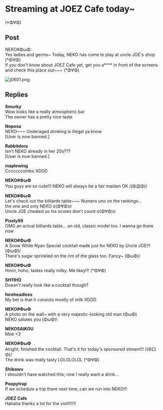 # Streaming at JOEZ Cafe today~
(*Φ∀Φ)
## Post
NEKO#ΦωΦ:<br>
Yes ladies and germs~ Today, NEKO has come to play at uncle JOE's shop (\*Φ∀Φ)<br>
If you don't know about JOEZ Cafe yet, get you a\*\*\*\* in front of the screens and check this place out~~~ (\*Φ∀Φ)

![j0601.png](im_posts/NEKO#ΦωΦ/attachments/j0601.png)
## Replies
**Smurky**<br>
Wow looks like a really atmospheric bar<br>
The owner has a pretty nice taste

**Noposa**<br>
NEKO~~~ Underaged drinking is illegal ya know<br>
[User is now banned.]

**Rabbitdora**<br>
Isn't NEKO already in her 20s???<br>
[User is now banned.]

**maplewing**<br>
Cccccccombo XDDD

**NEKO#ΦωΦ**<br>
You guys are so rude!!! NEKO will always be a fair maiden OK /(Φ皿Φ)/

**NEKO#ΦωΦ**<br>
Let's check out the billiards table~~~ Numero uno on the rankings... <br>
the one and only NEKO σ(Φ∀Φ)σ<br>
Uncle JOE cheated so his scores don't count σ(Φ∀Φ)σ

**Pixely99**<br>
OMG an actual billiards table... an old, classic model too. I wanna go there now

**NEKO#ΦωΦ**<br>
A Snow White Nyan Special cocktail made just for NEKO by Uncle JOE!!! (ΦωΦ)/<br>
There's sugar sprinkled on the rim of the glass too. Fancy~ (ΦωΦ)/

**NEKO#ΦωΦ**<br>
Hmm, hoho, tastes really milky. Me likey!!! (\*Φ∀Φ)

**SH11HO**<br>
Doesn't really look like a cocktail though?

**foreheadless**<br>
My bet is that it consists mostly of milk XDDD

**NEKO#ΦωΦ**<br>
A photo on the wall~ with a very majestic-looking old man (ΦωΦ)<br>
NEKO salutes you (ΦωΦ)\\

**NEKOSAIKOU**<br>
Moe <3

**NEKO#ΦωΦ**<br>
Alright, finished the cocktail. That's it for today's sponsored stream!!! /(Φ口Φ)/<br>
The drink was really tasty LOLOLOLOL (\*Φ∀Φ)

**Shibawu**<br>
I shouldn't have watched this; now I really want a drink...

**Poopytrap**<br>
If we schedule a trip there next time, can we run into NEKO!!!

**JOEZ Cafe**<br>
Hahaha thanks a lot for the visit!!!!!!

